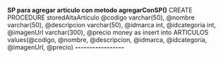 **SP para agregar articulo con metodo agregarConSP()**
CREATE PROCEDURE storedAltaArticulo
@codigo varchar(50),
@nombre varchar(50),
@descripcion varchar(50),
@idmarca int,
@idcategoria int,
@imagenUrl varchar(300),
@precio money
as
insert into ARTICULOS values(@codigo, @nombre, @descripcion, @idmarca, @idcategoria, @imagenUrl, @precio)
**-----------------**

